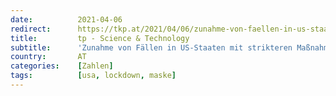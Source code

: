 ```yaml
---
date:          2021-04-06
redirect:      https://tkp.at/2021/04/06/zunahme-von-faellen-in-us-staaten-mit-strikteren-massnahmen/
title:         tp - Science & Technology
subtitle:      'Zunahme von Fällen in US-Staaten mit strikteren Maßnahmen'
country:       AT
categories:    [Zahlen]
tags:          [usa, lockdown, maske]
---
```

